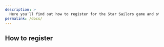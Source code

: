 ```yaml
---
description: >
  Here you'll find out how to register for the Star Sailors game and start playing it.
permalink: /docs/
---
```


## How to register
